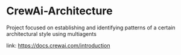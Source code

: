 # CrewAi-Architecture
Project focused on establishing and identifying patterns of a certain architectural style using multiagents

link: https://docs.crewai.com/introduction
